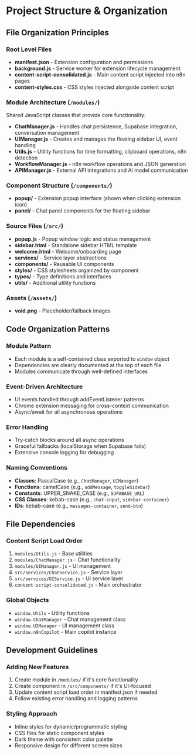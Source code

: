 # Project Structure & Organization

## File Organization Principles

### Root Level Files
- **manifest.json** - Extension configuration and permissions
- **background.js** - Service worker for extension lifecycle management
- **content-script-consolidated.js** - Main content script injected into n8n pages
- **content-styles.css** - CSS styles injected alongside content script

### Module Architecture (`/modules/`)
Shared JavaScript classes that provide core functionality:

- **ChatManager.js** - Handles chat persistence, Supabase integration, conversation management
- **UIManager.js** - Creates and manages the floating sidebar UI, event handling
- **Utils.js** - Utility functions for time formatting, clipboard operations, n8n detection
- **WorkflowManager.js** - n8n workflow operations and JSON generation
- **APIManager.js** - External API integrations and AI model communication

### Component Structure (`/components/`)
- **popup/** - Extension popup interface (shown when clicking extension icon)
- **panel/** - Chat panel components for the floating sidebar

### Source Files (`/src/`)
- **popup.js** - Popup window logic and status management
- **sidebar.html** - Standalone sidebar HTML template
- **welcome.html** - Welcome/onboarding page
- **services/** - Service layer abstractions
- **components/** - Reusable UI components
- **styles/** - CSS stylesheets organized by component
- **types/** - Type definitions and interfaces
- **utils/** - Additional utility functions

### Assets (`/assets/`)
- **void.png** - Placeholder/fallback images

## Code Organization Patterns

### Module Pattern
- Each module is a self-contained class exported to `window` object
- Dependencies are clearly documented at the top of each file
- Modules communicate through well-defined interfaces

### Event-Driven Architecture
- UI events handled through addEventListener patterns
- Chrome extension messaging for cross-context communication
- Async/await for all asynchronous operations

### Error Handling
- Try-catch blocks around all async operations
- Graceful fallbacks (localStorage when Supabase fails)
- Extensive console logging for debugging

### Naming Conventions
- **Classes**: PascalCase (e.g., `ChatManager`, `UIManager`)
- **Functions**: camelCase (e.g., `addMessage`, `toggleSidebar`)
- **Constants**: UPPER_SNAKE_CASE (e.g., `SUPABASE_URL`)
- **CSS Classes**: kebab-case (e.g., `chat-input`, `sidebar-container`)
- **IDs**: kebab-case (e.g., `messages-container`, `send-btn`)

## File Dependencies

### Content Script Load Order
1. `modules/Utils.js` - Base utilities
2. `modules/ChatManager.js` - Chat functionality
3. `modules/UIManager.js` - UI management
4. `src/services/ChatService.js` - Service layer
5. `src/services/UIService.js` - UI service layer
6. `content-script-consolidated.js` - Main orchestrator

### Global Objects
- `window.Utils` - Utility functions
- `window.ChatManager` - Chat management class
- `window.UIManager` - UI management class
- `window.n9nCopilot` - Main copilot instance

## Development Guidelines

### Adding New Features
1. Create module in `/modules/` if it's core functionality
2. Create component in `/src/components/` if it's UI-focused
3. Update content script load order in manifest.json if needed
4. Follow existing error handling and logging patterns

### Styling Approach
- Inline styles for dynamic/programmatic styling
- CSS files for static component styles
- Dark theme with consistent color palette
- Responsive design for different screen sizes